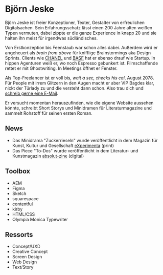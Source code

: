 # Björn Jeske

Björn Jeske ist freier Konzeptioner, Texter, Gestalter von erfreulichen Digitalsachen. Sein Erfahrungsschatz lässt einen 200 Jahre alten weißen Typen vermuten, dabei zippte er die ganze Experience in knapp 20 und sie halten ihn meist für irgendwas südländisches. 

Von Erstkonzeption bis Feenstaub war schon alles dabei. Außerdem wird er angeheuert als *brain from above* für knifflige Brainstormings aka Design Sprints. Clients wie <a href="https://chanel.com">CHANEL</a> und <a href="https://basf.com">BASF</a> hat er ebenso drauf wie Startup. In hippen Agenturen weiß er, wo noch Espresso gebunkert ist. Filmschaffende rettet er mit Ghostwriting. In Meetings öffnet er Fenster.

Als Top-Freelancer ist er voll bis, *wait a sec, checks his cal*, August 2078. Für People mit irrem Glitzern in den Augen macht er aber VIP Bagdes  klar, nickt der Türlady zu und die versteht dann schon. Also trau dich und <a href="mailto:bjjeske@gmail.com">schreib gerne eine E-Mail</a>.

Er versucht momentan herauszufinden, wie die eigene Website aussehen könnte, schreibt Short Storys und Minidramen für Literaturmagazine und sammelt Rohstoff für seinen ersten Roman.

## News

* Das Minidrama "Zuckerrieseln" wurde veröffentlicht in dem Magazin für Kunst, Kultur und Gesellschaft [eXperimenta](https://experimenta.de/) (print)
* Das Piece "To-Dos" wurde veröffentlicht in dem Literatur- und Kunstmagazin [absolut-zine](https://www.absolut-zine.com/) (digital)

## Toolbox

* AEM
* Figma
* Sketch
* squarespace
* contentful
* kirby
* HTML/CSS 
* Olympia Monica Typewriter

## Ressorts

* Concept/UXD
* Creative Concept
* Screen Design 
* Web Design
* Text/Story
